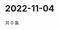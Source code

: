# 2022-11-04

共 0 条

<!-- BEGIN WEIBO -->
<!-- 最后更新时间 Fri Nov 04 2022 13:22:42 GMT+0800 (China Standard Time) -->

<!-- END WEIBO -->
